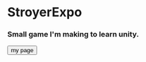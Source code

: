 <html>
<script>
function click(){
	invert(link);
}

function invert(a){
	if (document.getElementById(a).style.display=="none"){
		document.getElementById(a).style.display="inline-block";
	}else{
		document.getElementById(a).style.display="none";	
		}
}
</script>
<h1>StroyerExpo</h1>
<h3>Small game I'm making to learn unity.</h3>
<input value="my page" onClick="click()" type="button">
<a href="www.github.com/Stroyerr" id="link" style="display:none;">My page</a>
</html>

